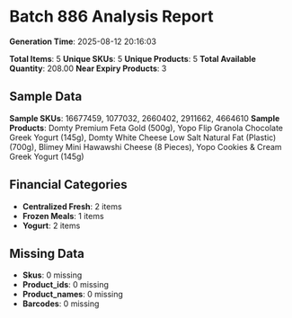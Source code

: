 # Batch 886 Analysis Report

**Generation Time**: 2025-08-12 20:16:03

**Total Items**: 5
**Unique SKUs**: 5
**Unique Products**: 5
**Total Available Quantity**: 208.00
**Near Expiry Products**: 3

## Sample Data
**Sample SKUs**: 16677459, 1077032, 2660402, 2911662, 4664610
**Sample Products**: Domty Premium Feta Gold (500g), Yopo Flip Granola Chocolate Greek Yogurt (145g), Domty White Cheese Low Salt Natural Fat (Plastic) (700g), Blimey Mini Hawawshi Cheese (8 Pieces), Yopo Cookies & Cream Greek Yogurt (145g)

## Financial Categories
- **Centralized Fresh**: 2 items
- **Frozen Meals**: 1 items
- **Yogurt**: 2 items

## Missing Data
- **Skus**: 0 missing
- **Product_ids**: 0 missing
- **Product_names**: 0 missing
- **Barcodes**: 0 missing
